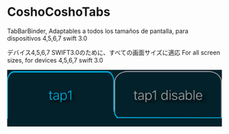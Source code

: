# CoshoCoshoTabs
TabBarBinder, Adaptables a todos los tamaños de pantalla, para dispositivos 4,5,6,7 swift 3.0

デバイス4,5,6,7 SWIFT3.0のために、すべての画面サイズに適応
For all screen sizes, for devices 4,5,6,7 swift 3.0


![CoshoCoshoTab](https://github.com/victormanuelfrancodev/CoshoCoshoTabs/blob/master/imagenesReadme/tap.png)
